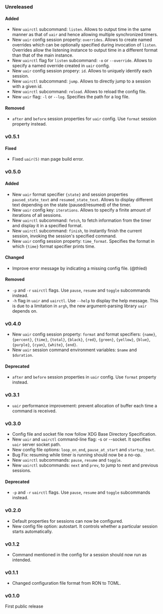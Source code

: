 ### Unreleased

#### Added

- New `uairctl` subcommand: `listen`. Allows to output time in the same manner as that of `uair` and hence allowing multiple synchronized timers.
- New `uair` config session property: `overrides`. Allows to create named overrides which can be optionally specified during invocation of `listen`. Overrides allow the listening instance to output time in a different format than that of the main instance.
- New `uairctl` flag for `listen` subcommand: `-o` or `--override`. Allows to specify a named override created in `uair` config.
- New `uair` config session propery: `id`. Allows to uniquely identify each session.
- New `uairctl` subcommand: `jump`. Allows to directly jump to a session with a given id.
- New `uairctl` subcommand: `reload`. Allows to reload the config file.
- New `uair` flag: `-l` or `--log`. Specifies the path for a log file.

#### Removed

- `after` and `before` session properties for `uair` config. Use `format` session property instead.

### v0.5.1

#### Fixed

- Fixed `uair(5)` man page build error.

### v0.5.0

#### Added

- New `uair` format specifier `{state}` and session properties `paused_state_text` and `resumed_state_text`. Allows to display different text depending on the state (paused/resumed) of the timer.
- New `uair` config key: `iterations`. Allows to specify a finite amount of iterations of all sessions.
- New `uairctl` subcommand: `fetch`, to fetch information from the timer and display it in a specified format.
- New `uairctl` subcommand: `finish`, to instantly finish the current session, invoking the session's specified command.
- New `uair` config session property: `time_format`. Specifies the format in which `{time}` format specifier prints time.

#### Changed

- Improve error message by indicating a missing config file. (@thled)

#### Removed

- `-p` and `-r` `uairctl` flags. Use `pause`, `resume` and `toggle` subcommands instead.
- `-h` flag in `uair` and `uairctl`. Use `--help` to display the help message. This is due to a limitation in `argh`, the new argument-parsing library `uair` depends on.

### v0.4.0

- New `uair` config session property: `format` and format specifiers: `{name}`, `{percent}`, `{time}`, `{total}`, `{black}`, `{red}`, `{green}`, `{yellow}`, `{blue}`, `{purple}`, `{cyan}`, `{white}`, `{end}`.
- New `uair` session command environment variables: `$name` and `$duration`.

#### Deprecated

- `after` and `before` session properties in `uair` config. Use `format` property instead.

### v0.3.1

- `uair` performance improvement: prevent allocation of buffer each time a command is received.

### v0.3.0

- Config file and socket file now follow XDG Base Directory Specification.
- New `uair` and `uairctl` command-line flag: -s or --socket. It specifies `uair` server socket path.
- New config file options: `loop_on_end`, `pause_at_start` and `startup_text`.
- Bug Fix: resuming while timer is running should now be a no-op.
- New `uairctl` subcommands: `pause`, `resume` and `toggle`.
- New `uairctl` subcommands: `next` and `prev`, to jump to next and previous sessions.

#### Deprecated

- `-p` and `-r` `uairctl` flags. Use `pause`, `resume` and `toggle` subcommands instead.

### v0.2.0

- Default properties for sessions can now be configured.
- New config file option: autostart. It controls whether a particular session starts automatically.

### v0.1.2

- Command mentioned in the config for a session should now run as intended.

### v0.1.1

- Changed configuration file format from RON to TOML.

### v0.1.0

First public release
